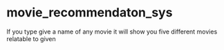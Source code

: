 # movie_recommendaton_sys

If you type give a name of any movie it will show you five different movies relatable to given 
